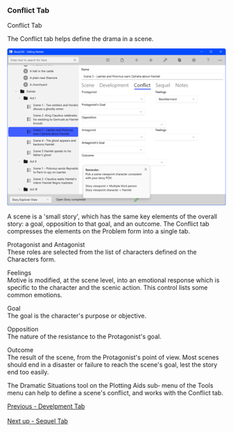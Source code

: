 ### Conflict Tab ###
Conflict Tab <br/>

The Conflict tab helps define the drama in a scene. <br/>

![](Scene-Conflict-Tab.png)

A scene is a 'small story', which has the same key elements of the overall story: a goal,  opposition to that goal, and an outcome.  The Conflict tab compresses the elements on the Problem form into a single tab. <br/>

Protagonist and Antagonist <br/>
These roles are selected from the list of characters defined on the Characters form. <br/>

Feelings <br/>
Motive is modified, at the scene level, into an emotional response which is specific to the character and the scenic action.  This control lists some common emotions. <br/>

Goal <br/>
The goal is the character's purpose or objective. <br/>

Opposition <br/>
The nature of the resistance to the Protagonist's goal. <br/>

Outcome <br/>
The result of the scene, from the Protagonist's point of view.  Most scenes should end in a disaster or failure to reach the scene's goal, lest the story end too easily. <br/>

The Dramatic Situations tool on the Plotting Aids sub‑  menu of the Tools  menu can help to define a scene's conflict, and works with the Conflict tab. <br/>

[Previous - Develpment Tab](Develpment_Tab.md) <br/><br/>
[Next up - Sequel Tab](Sequel_Tab.md)
